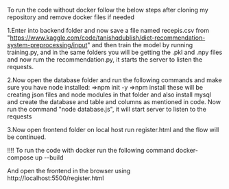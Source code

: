 To run the code without docker follow the below steps after cloning my repository and remove docker files if needed

1.Enter into backend folder and now save a file named recepis.csv from "https://www.kaggle.com/code/tanishqdublish/diet-recommendation-system-preprocessing/input" and then train the model by running 
training.py, and in the same folders you will be getting the .pkl and .npy files and now rum the recommendation.py, it starts the server to listen the requests.

2.Now open the database folder and run the following commands and make sure you have node installed:
  =>npm init -y
  =>npm install
these will be creating json files and node modules in that folder and also install mysql and create the database and table and columns as mentioned in code.
Now run the command "node database.js", it will start server to listen to the requests 

3.Now open frontend folder on local host run register.html and the flow will be continued.



!!!! To run the code with docker 
run the following command
docker-compose up --build

And open the frontend in the browser using http://localhost:5500/register.html
